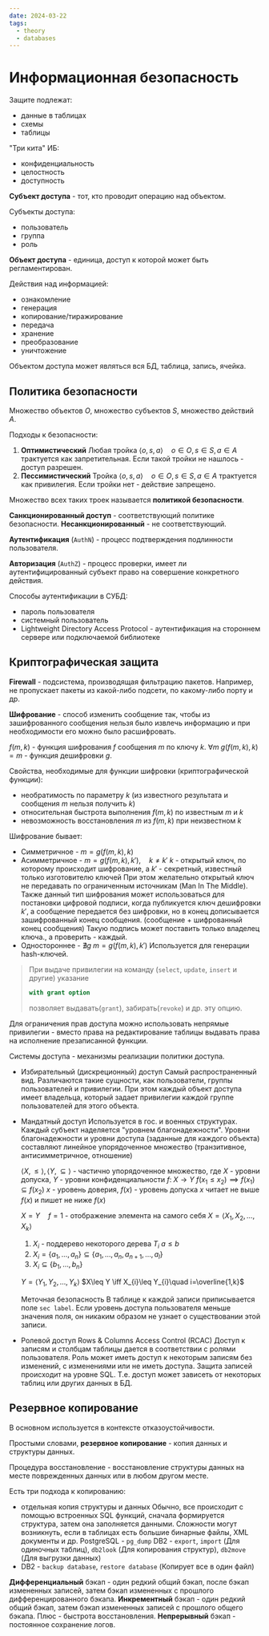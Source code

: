 ```yaml
---
date: 2024-03-22
tags:
  - theory
  - databases
---
```

# Информационная безопасность
Защите подлежат:
- данные в таблицах
- схемы
- таблицы

"Три кита" ИБ:
- конфиденциальность
- целостность
- доступность

**Субъект доступа** - тот, кто проводит операцию над объектом.

Субъекты доступа:
- пользователь
- группа
- роль

**Объект доступа** - единица, доступ к которой может быть регламентирован.

Действия над информацией:
- ознакомление
- генерация
- копирование/тиражирование
- передача
- хранение
- преобразование
- уничтожение

Объектом доступа может являться вся БД, таблица, запись, ячейка.

## Политика безопасности
Множество объектов $O$, множество субъектов $S$, множество действий $A$.

Подходы к безопасности:
1. **Оптимистический**
   Любая тройка $\langle o,s,a\rangle\quad o\in O, s\in S, a\in A$ трактуется как запретительная. Если такой тройки не нашлось - доступ разрешен.
2. **Пессимистический**
   Тройка $\langle o,s,a\rangle\quad o\in O, s\in S, a\in A$ трактуется как привилегия. Если тройки нет - действие запрещено.

Множество всех таких троек называется **политикой безопасности**.

**Санкционированный доступ** - соответствующий политике безопасности. **Несанкционированный** - не соответствующий.

**Аутентификация** (`AuthN`) - процесс подтверждения подлинности пользователя.

**Авторизация** (`AuthZ`) - процесс проверки, имеет ли аутентифицированный субъект право на совершение конкретного действия.

Способы аутентификации в СУБД:
- пароль пользователя
- системный пользователь
- Lightweight Directory Access Protocol - аутентификация на стороннем сервере или подключаемой библиотеке

## Криптографическая защита
**Firewall** - подсистема, производящая фильтрацию пакетов. Например, не пропускает пакеты из какой-либо подсети, по какому-либо порту и др.

**Шифрование** - способ изменить сообщение так, чтобы из зашифрованного сообщения нельзя было извлечь информацию и при необходимости его можно было расшифровать.

$f(m,k)$ - функция шифрования $f$ сообщения $m$ по ключу $k$.
$\forall m \;g(f(m,k),k)=m$ - функция дешифровки $g$.

Свойства, необходимые для функции шифровки (криптографической функции):
- необратимость по параметру $k$ (из известного результата и сообщения $m$ нельзя получить $k$)
- относительная быстрота выполнения $f(m,k)$ по известным $m$ и $k$
- невозможность восстановления $m$ из $f(m,k)$ при неизвестном $k$

Шифрование бывает:
- Симметричное - $m=g(f(m,k),k)$
- Асимметричное - $m=g(f(m,k),k'),\quad k\neq k'$
  $k$ - открытый ключ, по которому происходит шифрование, а $k'$ - секретный, известный только изготовителю ключей
  При этом желательно открытый ключ не передавать по ограниченным источникам (Man In The Middle).
  Также данный тип шифрования может использоваться для постановки цифровой подписи, когда публикуется ключ дешифровки $k'$, а сообщение передается без шифровки, но в конец дописывается зашифрованный конец сообщения. (сообщение + шифрованный конец сообщения) Такую подпись может поставить только владелец ключа., а проверить - каждый.
- Одностороннее - $\nexists g\; m=g(f(m,k),k')$
  Используется для генерации hash-ключей.

> При выдаче привилегии на команду (`select`, `update`, `insert` и другие) указание
> ```sql
> with grant option
> ```
> позволяет выдавать(`grant`), забирать(`revoke`) и др. эту опцию.

Для ограничения прав доступа можно использовать непрямые привилегии - вместо права на редактирование таблицы выдавать права на исполнение презаписанной функции.

Системы доступа - механизмы реализации политики доступа.
- Избирательный (дискреционный) доступ
  Самый распространенный вид.
  Различаются такие сущности, как пользователи, группы пользователей и привилегии. При этом каждый объект доступа имеет владельца, который задает привилегии каждой группе пользователей для этого объекта.
- Мандатный доступ
  Используется в гос. и военных структурах.
  Каждый субъект наделяется "уровнем благонадежности". Уровни благонадежности и уровни доступа (заданные для каждого объекта) составляют линейное упорядоченное множество (транзитивное, антисимметричное, отношение)
  
  $\langle X, \leq \rangle, \langle Y, \subseteq\rangle$ - частично упорядоченное множество, где $X$ - уровни допуска, $Y$ - уровни конфиденциальности
  $f:\;X\to Y$
  $f(x_{1}\leq x_{2})\implies f(x_{1}) \subseteq f(x_{2})$
  $x$ - уровень доверия, $f(x)$ - уровень допуска
  $x$ читает не выше $f(x)$ и пишет не ниже $f(x)$
  
  $X=Y\quad f=1$ - отображение элемента на самого себя
  $X=\langle X_{1}, X_{2}, \dots, X_{k}\rangle$
  1. $X_{i}$ - поддерево некоторого дерева $T_{i}$   $a\leq b$
  2. $X_{i}=\{a_{1},\dots,a_{n}\}\subseteq\{a_{1},\dots,a_{n},a_{n+1},\dots,a_{l}\}$
  3. $X_{i}\subseteq\{b_{1},\dots, b_{n}\}$

  $Y=\langle Y_{1}, Y_{2}, \dots, Y_{k}\rangle$
  $X\leq Y \iff X_{i}\leq Y_{i}\quad i=\overline{1,k}$
  
  Меточная безопасность
  В таблице к каждой записи приписывается поле `sec label`. Если уровень доступа пользователя меньше значения поля, он никаким образом не узнает о существовании этой записи.
- Ролевой доступ
  Rows & Columns Access Control (RCAC)
  Доступ к записям и столбцам таблицы дается в соответствии с ролями пользователя. Роль может иметь доступ к некоторым записям без изменений, с изменениями или не иметь доступа.
  Защита записей происходит на уровне SQL. Т.е. доступ может зависеть от некоторых таблиц или других данных в БД.

## Резервное копирование
В основном используется в контексте отказоустойчивости.

Простыми словами, **резервное копирование** - копия данных и структуры данных.

Процедура восстановление - восстановление структуры данных на месте поврежденных данных или в любом другом месте.

Есть три подхода к копированию:
- отдельная копия структуры и данных
  Обычно, все происходит с помощью встроенных SQL функций, сначала формируется структура, затем она заполняется данными.
  Сложности могут возникнуть, если в таблицах есть большие бинарные файлы, XML документы и др.
  PostgreSQL - `pg_dump`
  DB2 - `export`, `import` (Для одиночных таблиц), `db2look` (Для копирования структур), `db2move` (Для выгрузки данных)
- 
  DB2 - `backup database`, `restore database` (Копирует все в один файл)

**Дифференциальный** бэкап - один редкий общий бэкап, после бэкап измененных записей, затем бэкап измененных с прошлого дифференцированного бэкапа.
**Инкрементный** бэкап - один редкий общий бэкап, затем бэкап измененных записей с прошлого общего бэкапа. Плюс - быстрота восстановления.
**Непрерывный** бэкап - постоянное сохранение логов.

